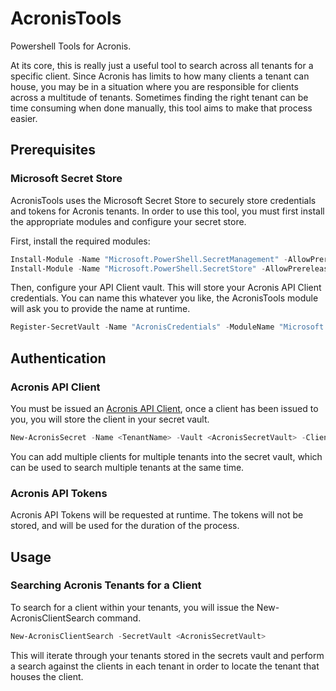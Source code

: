 # AcronisTools
Powershell Tools for Acronis.

At its core, this is really just a useful tool to search across all tenants for a specific client.  Since Acronis has limits to how many clients a tenant can house, you may be in a situation where you are responsible for clients across a multitude of tenants.  Sometimes finding the right tenant can be time consuming when done manually, this tool aims to make that process easier.

## Prerequisites

### Microsoft Secret Store
AcronisTools uses the Microsoft Secret Store to securely store credentials and tokens for Acronis tenants.  In order to use this tool, you must first install the appropriate modules and configure your secret store.

First, install the required modules:
```powershell
Install-Module -Name "Microsoft.PowerShell.SecretManagement" -AllowPrerelease
Install-Module -Name "Microsoft.PowerShell.SecretStore" -AllowPrerelease
```

Then, configure your API Client vault.  This will store your Acronis API Client credentials. You can name this whatever you like, the AcronisTools module will ask you to provide the name at runtime.
```powershell
Register-SecretVault -Name "AcronisCredentials" -ModuleName "Microsoft.PowerShell.SecretStore"
```
## Authentication

### Acronis API Client
You must be issued an [Acronis API Client](https://www.acronis.com/en-us/support/documentation/AcronisCyberCloud/index.html#creating-api-client.html), once a client has been issued to you, you will store the client in your secret vault.
```powershell
New-AcronisSecret -Name <TenantName> -Vault <AcronisSecretVault> -ClientID <AcronisAPIClientID> -BaseUri <AcronisBaseUri> -ClientSecret <AcronisAPIClientSecret>
```
You can add multiple clients for multiple tenants into the secret vault, which can be used to search multiple tenants at the same time.

### Acronis API Tokens
Acronis API Tokens will be requested at runtime.  The tokens will not be stored, and will be used for the duration of the process.

## Usage

### Searching Acronis Tenants for a Client
To search for a client within your tenants, you will issue the New-AcronisClientSearch command.
```powershell
New-AcronisClientSearch -SecretVault <AcronisSecretVault>
```
This will iterate through your tenants stored in the secrets vault and perform a search against the clients in each tenant in order to locate the tenant that houses the client.
